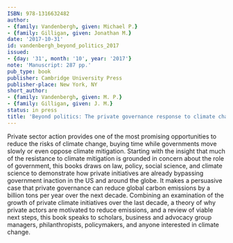 ```yaml
---
ISBN: 978-1316632482
author:
- {family: Vandenbergh, given: Michael P.}
- {family: Gilligan, given: Jonathan M.}
date: '2017-10-31'
id: vandenbergh_beyond_politics_2017
issued:
- {day: '31', month: '10', year: '2017'}
note: 'Manuscript: 287 pp.'
pub_type: book
publisher: Cambridge University Press
publisher-place: New York, NY
short_author:
- {family: Vandenbergh, given: M. P.}
- {family: Gilligan, given: J. M.}
status: in press
title: 'Beyond politics: The private governance response to climate change'
---
```

Private sector action provides one of the most promising opportunities to reduce the risks of climate change, buying time while governments move slowly or even oppose climate mitigation. Starting with the insight that much of the resistance to climate mitigation is grounded in concern about the role of government, this books draws on law, policy, social science, and climate science to demonstrate how private initiatives are already bypassing government inaction in the US and around the globe. It makes a persuasive case that private governance can reduce global carbon emissions by a billion tons per year over the next decade. Combining an examination of the growth of private climate initiatives over the last decade, a theory of why private actors are motivated to reduce emissions, and a review of viable next steps, this book speaks to scholars, business and advocacy group managers, philanthropists, policymakers, and anyone interested in climate change.
